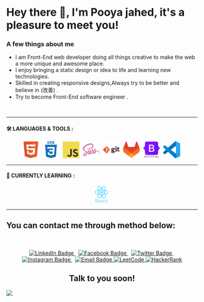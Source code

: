 # Hey there :wave:, I'm Pooya jahed, it's a pleasure to meet you!

### A few things about me

- I am Front-End web developer doing all things creative to make the web a more unique and awesome place.
- I enjoy bringing a static design or idea to life and learning new technologies.
- Skilled in creating responsive designs,Always try to be better and believe in (改善) .
- Try to become Front-End software engineer .

<br>

---

#### :hammer_and_wrench: LANGUAGES & TOOLS :

<div align="center">
<div>
  <img src="https://github.com/devicons/devicon/blob/master/icons/html5/html5-original.svg" title="HTML5" alt="HTML" width="45" height="45"/>&nbsp;
  <img src="https://github.com/devicons/devicon/blob/master/icons/css3/css3-plain-wordmark.svg"  title="CSS3" alt="CSS" width="45" height="45"/>&nbsp;
  <img src="https://github.com/devicons/devicon/blob/master/icons/javascript/javascript-original.svg" title="JavaScript" alt="JavaScript" width="45" height="45"/>&nbsp;
    <img src="https://github.com/devicons/devicon/blob/master/icons/sass/sass-original.svg" title="Sass" alt="Sass" width="45" height="45" />&nbsp;
  <img src="https://github.com/devicons/devicon/blob/master/icons/git/git-original-wordmark.svg" title="Git" alt="Git" width="45" height="45"/>&nbsp;
  <img src="https://github.com/devicons/devicon/blob/master/icons/gitlab/gitlab-original.svg" title="Gitlab" alt="Gitlab" width="45" height="45"/>&nbsp;
  <img src="https://github.com/devicons/devicon/blob/master/icons/bootstrap/bootstrap-original-wordmark.svg" title="Bootstrap5" alt="Bootstrap5" width="45" height="45"/>&nbsp;
  <img src="https://github.com/devicons/devicon/blob/master/icons/vscode/vscode-original.svg" title="VSCode" alt="VSCode" width="45" height="45"/>&nbsp;
 
</div>
</div>

---

#### :book: CURRENTLY LEARNING :

<div align="center">
  <img src="https://github.com/devicons/devicon/blob/master/icons/react/react-original-wordmark.svg" title="React" alt="React" width="45" height="45"/>&nbsp;
  </div>

---

## You can contact me through method below:

<div id="badges" align="center">
  <br><br>
  <a href="https://www.linkedin.com/in/kdbrand">
    <img src="https://img.shields.io/badge/LinkedIn-blue?style=for-the-badge&logo=linkedin&logoColor=white" alt="LinkedIn Badge"/>
  </a>&nbsp;
  <a href="https://www.facebook.com/profile.php?id=100094244876859">
    <img src="https://img.shields.io/badge/Facebook-1877F2?style=for-the-badge&logo=facebook&logoColor=white
" alt="Facebook Badge" />
  </a>&nbsp;
   <a href="https://twitter.com/Pooya_jahed">
    <img src="https://img.shields.io/badge/Twitter-blue?style=for-the-badge&logo=twitter&logoColor=white&color=1DA1F2
" alt="Twitter Badge" />
  </a>&nbsp;
  <a href="https://www.instagram.com/mrdebonairfox">
    <img src="https://img.shields.io/badge/Instagram-blue?style=for-the-badge&logo=instagram&logoColor=white&color=e95950" alt="Instagram Badge" />
  </a>&nbsp;
  <a href="mailto:pooya-jahed@gmail.com">
    <img src="https://img.shields.io/badge/Gmail-blue?style=for-the-badge&logo=gmail&logoColor=white&color=bb001b" alt="Email Badge" />
  </a>
  <a href="https://leetcode.com/e3an3">
    <img src="https://img.shields.io/badge/-LeetCode-FFA116?style=for-the-badge&logo=LeetCode&logoColor=black
" alt="LeetCode" />
  </a>
   <a href="https://www.codewars.com/users/e3an3">
    <img src="https://img.shields.io/badge/-Hackerrank-2EC866?style=for-the-badge&logo=HackerRank&logoColor=white" alt="HackerRank" />
  </a>

  <h2>Talk to you soon!</h2>
</div>

![](https://github.com/pooya-jahed&style=for-the-badge)
